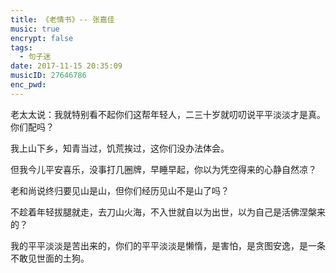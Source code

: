 ```yaml
---
title: 《老情书》-- 张嘉佳
music: true
encrypt: false
tags:
  - 句子迷
date: 2017-11-15 20:35:09
musicID: 27646786
enc_pwd:
---
```


老太太说：我就特别看不起你们这帮年轻人，二三十岁就叨叨说平平淡淡才是真。你们配吗？

我上山下乡，知青当过，饥荒挨过，这你们没办法体会。

但我今儿平安喜乐，没事打几圈牌，早睡早起，你以为凭空得来的心静自然凉？

老和尚说终归要见山是山，但你们经历见山不是山了吗？

不趁着年轻拔腿就走，去刀山火海，不入世就自以为出世，以为自己是活佛涅槃来的？

我的平平淡淡是苦出来的，你们的平平淡淡是懒惰，是害怕，是贪图安逸，是一条不敢见世面的土狗。